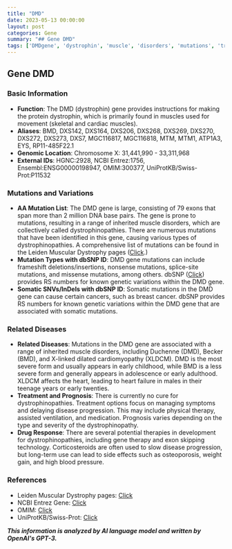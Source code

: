 ```yaml
---
title: "DMD"
date: 2023-05-13 00:00:00
layout: post
categories: Gene
summary: "## Gene DMD"
tags: ['DMDgene', 'dystrophin', 'muscle', 'disorders', 'mutations', 'treatment', 'prognosis', 'geneticvariations']
---
```


## Gene DMD

### Basic Information
- **Function**: The DMD (dystrophin) gene provides instructions for making the protein dystrophin, which is primarily found in muscles used for movement (skeletal and cardiac muscles).
- **Aliases**: BMD, DXS142, DXS164, DXS206, DXS268, DXS269, DXS270, DXS272, DXS273, DXS7, MGC116817, MGC116818, MTM, MTM1, ATP1A3, EYS, RP11-485F22.1
- **Genomic Location**: Chromosome X: 31,441,990 - 33,311,968
- **External IDs**: HGNC:2928, NCBI Entrez:1756, Ensembl:ENSG00000198947, OMIM:300377, UniProtKB/Swiss-Prot:P11532

### Mutations and Variations
- **AA Mutation List**: The DMD gene is large, consisting of 79 exons that span more than 2 million DNA base pairs. The gene is prone to mutations, resulting in a range of inherited muscle disorders, which are collectively called dystrophinopathies. There are numerous mutations that have been identified in this gene, causing various types of dystrophinopathies. A comprehensive list of mutations can be found in the Leiden Muscular Dystrophy pages ([Click](https://databases.lovd.nl/shared/genes/DMD).)
- **Mutation Types with dbSNP ID**: DMD gene mutations can include frameshift deletions/insertions, nonsense mutations, splice-site mutations, and missense mutations, among others. dbSNP ([Click](https://www.ncbi.nlm.nih.gov/snp/)) provides RS numbers for known genetic variations within the DMD gene.
- **Somatic SNVs/InDels with dbSNP ID**: Somatic mutations in the DMD gene can cause certain cancers, such as breast cancer. dbSNP provides RS numbers for known genetic variations within the DMD gene that are associated with somatic mutations.
 
### Related Diseases
- **Related Diseases**: Mutations in the DMD gene are associated with a range of inherited muscle disorders, including Duchenne (DMD), Becker (BMD), and X-linked dilated cardiomyopathy (XLDCM). DMD is the most severe form and usually appears in early childhood, while BMD is a less severe form and generally appears in adolescence or early adulthood. XLDCM affects the heart, leading to heart failure in males in their teenage years or early twenties.
- **Treatment and Prognosis**: There is currently no cure for dystrophinopathies. Treatment options focus on managing symptoms and delaying disease progression. This may include physical therapy, assisted ventilation, and medication. Prognosis varies depending on the type and severity of the dystrophinopathy.
- **Drug Response**: There are several potential therapies in development for dystrophinopathies, including gene therapy and exon skipping technology. Corticosteroids are often used to slow disease progression, but long-term use can lead to side effects such as osteoporosis, weight gain, and high blood pressure. 

### References
- Leiden Muscular Dystrophy pages: [Click](https://databases.lovd.nl/shared/genes/DMD)
- NCBI Entrez Gene: [Click](https://www.ncbi.nlm.nih.gov/gene/1756)
- OMIM: [Click](https://omim.org/entry/300377)
- UniProtKB/Swiss-Prot: [Click](https://www.uniprot.org/uniprot/P11532)

**_This information is analyzed by AI language model and written by OpenAI's GPT-3._**